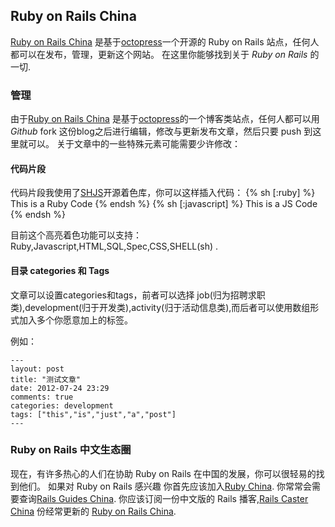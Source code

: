 ## Ruby on Rails China
[Ruby on Rails China](http://railschina.org) 是基于[octopress](http://octopress.org)一个开源的 Ruby on Rails 站点，任何人都可以在发布，管理，更新这个网站。
在这里你能够找到关于 _Ruby on Rails_ 的一切.
### 管理
由于[Ruby on Rails China](http://railschina.org) 是基于[octopress](http://octopress.org)的一个博客类站点，任何人都可以用 _Github_ fork 这份blog之后进行编辑，修改与更新发布文章，然后只要 push 到这里就可以。
关于文章中的一些特殊元素可能需要少许修改：

#### 代码片段

代码片段我使用了[SHJS](http://shjs.sourceforge.net/)开源着色库，你可以这样插入代码：
    {% sh [:ruby] %} This is a Ruby Code {% endsh %}
    {% sh [:javascript] %} This is a JS Code {% endsh %}

目前这个高亮着色功能可以支持：Ruby,Javascript,HTML,SQL,Spec,CSS,SHELL(sh) .

#### 目录 categories 和 Tags

文章可以设置categories和tags，前者可以选择 job(归为招聘求职类),development(归于开发类),activity(归于活动信息类),而后者可以使用数组形式加入多个你愿意加上的标签。

例如：

    ---
    layout: post
    title: "测试文章"
    date: 2012-07-24 23:29
    comments: true
    categories: development
    tags: ["this","is","just","a","post"]
    ---

### Ruby on Rails 中文生态圈
现在，有许多热心的人们在协助 Ruby on Rails 在中国的发展，你可以很轻易的找到他们。
如果对 Ruby on Rails 感兴趣
你首先应该加入[Ruby China](http://ruby-china.org).
你常常会需要查询[Rails Guides China](http://guides.railschina.org).
你应该订阅一份中文版的 Rails 播客,[Rails Caster China]()
份经常更新的 [Ruby on Rails China](http://railschina.org).

